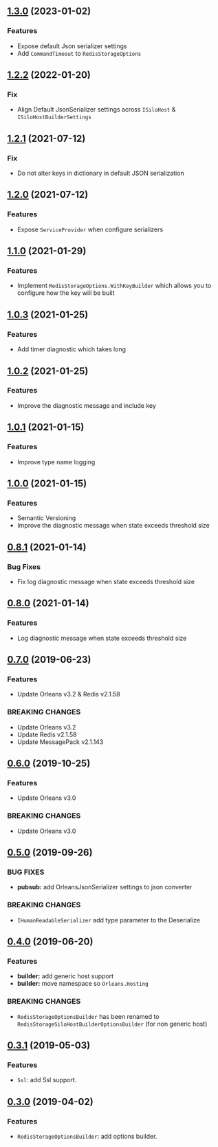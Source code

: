 ﻿## [1.3.0](https://github.com/jonathansant/orleans.persistence.redis/compare/1.2.2...1.3.0) (2023-01-02)

### Features

- Expose default Json serializer settings
- Add `CommandTimeout` to `RedisStorageOptions`

## [1.2.2](https://github.com/jonathansant/orleans.persistence.redis/compare/1.2.1...1.2.2) (2022-01-20)

### Fix

- Align Default JsonSerializer settings across `ISiloHost` & `ISiloHostBuilderSettings` 

## [1.2.1](https://github.com/jonathansant/orleans.persistence.redis/compare/1.2.0...1.2.1) (2021-07-12)

### Fix

- Do not alter keys in dictionary in default JSON serialization

## [1.2.0](https://github.com/jonathansant/orleans.persistence.redis/compare/1.1.0...1.2.0) (2021-07-12)

### Features

- Expose `ServiceProvider` when configure serializers

## [1.1.0](https://github.com/jonathansant/orleans.persistence.redis/compare/1.0.3...1.1.0) (2021-01-29)

### Features

- Implement `RedisStorageOptions.WithKeyBuilder` which allows you to configure how the key will be built

## [1.0.3](https://github.com/jonathansant/orleans.persistence.redis/compare/1.0.2...1.0.3) (2021-01-25)

### Features

- Add timer diagnostic which takes long

## [1.0.2](https://github.com/jonathansant/orleans.persistence.redis/compare/1.0.1...1.0.2) (2021-01-25)

### Features

- Improve the diagnostic message and include key

## [1.0.1](https://github.com/jonathansant/orleans.persistence.redis/compare/1.0.0...1.0.1) (2021-01-15)

### Features

- Improve type name logging

## [1.0.0](https://github.com/jonathansant/orleans.persistence.redis/compare/0.8.1...1.0.0) (2021-01-15)

### Features

- Semantic Versioning
- Improve the diagnostic message when state exceeds threshold size

## [0.8.1](https://github.com/jonathansant/orleans.persistence.redis/compare/0.8.0...0.8.1) (2021-01-14)

### Bug Fixes

- Fix log diagnostic message when state exceeds threshold size

## [0.8.0](https://github.com/jonathansant/orleans.persistence.redis/compare/0.7.0...0.8.0) (2021-01-14)

### Features

- Log diagnostic message when state exceeds threshold size

## [0.7.0](https://github.com/jonathansant/orleans.persistence.redis/compare/0.6.0...0.7.0) (2019-06-23)

### Features

- Update Orleans v3.2 & Redis v2.1.58

### BREAKING CHANGES

- Update Orleans v3.2
- Update Redis v2.1.58
- Update MessagePack v2.1.143

## [0.6.0](https://github.com/jonathansant/orleans.persistence.redis/compare/0.5.0...0.6.0) (2019-10-25)

### Features

- Update Orleans v3.0

### BREAKING CHANGES

- Update Orleans v3.0

## [0.5.0](https://github.com/jonathansant/orleans.persistence.redis/compare/0.4.0...0.5.0) (2019-09-26)

### BUG FIXES

- **pubsub:**  add OrleansJsonSerializer settings to json converter

### BREAKING CHANGES

- `IHumanReadableSerializer` add type parameter to the Deserialize

## [0.4.0](https://github.com/jonathansant/orleans.persistence.redis/compare/0.3.1...0.4.0) (2019-06-20)

### Features

- **builder:** add generic host support
- **builder:** move namespace so `Orleans.Hosting`

### BREAKING CHANGES

- `RedisStorageOptionsBuilder` has been renamed to `RedisStorageSiloHostBuilderOptionsBuilder` (for non generic host)

## [0.3.1](https://github.com/jonathansant/orleans.persistence.redis/compare/0.3.0...0.3.1) (2019-05-03)

### Features

- `Ssl`: add Ssl support.

## [0.3.0](https://github.com/jonathansant/orleans.persistence.redis/compare/0.2.2...0.3.0) (2019-04-02)

### Features

- `RedisStorageOptionsBuilder`: add options builder.
